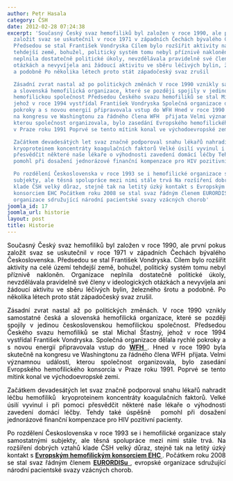 ```yaml
---
author: Petr Hasala
category: ČSH
date: 2012-02-28 07:24:38
excerpt: 'Současný Český svaz hemofiliků byl založen v roce 1990, ale první pokus
  založit svaz se uskutečnil v roce 1971 v západních Čechách bývalého Československa
  Předsedou se stal František Vondryska Cílem bylo rozšířit aktivity na celé území
  tehdejší země, bohužel, politický systém tomu nebyl příznivě nakloněn Organizace
  neplnila dostatečně politické úkoly, nevzdělávala pravidelně své členy v ideologických
  otázkách a nevyvíjela ani žádoucí aktivitu ve sběru léčivých bylin, železného šrotu
  a podobně Po několika létech proto stát západočeský svaz zrušil

  Zásadní zvrat nastal až po politických změnách V roce 1990 vznikly samostatné česká
  a slovenská hemofilická organizace, které se později spojily v jedinou československou
  hemofilickou společnost Předsedou Českého svazu hemofiliků se stal Michal Šťastný,
  jehož v roce 1994 vystřídal František Vondryska Společná organizace dělala rychlé
  pokroky a s novou energií připravovala vstup do WFH Hned v roce 1990 byla skutečně
  na kongresu ve Washingtonu za řádného člena WFH  přijata Velmi významnou událostí,
  kterou společnost organizovala, bylo zasedání Evropského hemofilického konsorcia
  v Praze roku 1991 Poprvé se tento mítink konal ve východoevropské zemi

  Začátkem devadesátých let svaz značně podporoval snahu lékařů nahradit léčbu hemofiliků 
  kryoproteinem koncentráty koagulačních faktorů Velké úsilí vyvinul i při pomoci
  přesvědčit některé naše lékaře o výhodnosti zavedení domácí léčby Tehdy také úspěšně 
  pomohl při dosažení jednorázové finanční kompenzace pro HIV pozitivní pacienty

  Po rozdělení Československa v roce 1993 se i hemofilické organizace staly samostatnými
  subjekty, ale těsná spolupráce mezi nimi stále trvá Na rozšíření dobrých vztahů
  klade ČSH velký důraz, stejně tak na letitý úzký kontakt s Evropským hemofilickým
  konsorciem EHC Počátkem roku 2008 se stal svaz řádným členem EURORDISu, evropské
  organizace sdružující národní pacientské svazy vzácných chorob'
joomla_id: 17
joomla_url: historie
layout: post
title: Historie
---
```


<p style="text-align: justify;">
 <span style="color: #000000;">
  Současný Český svaz hemofiliků byl založen v roce 1990, ale první pokus založit svaz se uskutečnil v roce 1971 v západních Čechách bývalého Československa. Předsedou se stal František Vondryska. Cílem bylo rozšířit aktivity na celé území tehdejší země, bohužel, politický systém tomu nebyl příznivě nakloněn. Organizace neplnila dostatečně politické úkoly, nevzdělávala pravidelně své členy v ideologických otázkách a nevyvíjela ani žádoucí aktivitu ve sběru léčivých bylin, železného šrotu a podobně. Po několika létech proto stát západočeský svaz zrušil.
 </span>
</p>
<p style="text-align: justify;">
 <span style="color: #000000;">
  Zásadní zvrat nastal až po politických změnách. V roce 1990 vznikly samostatné česká a slovenská hemofilická organizace, které se později spojily v jedinou československou hemofilickou společnost. Předsedou Českého svazu hemofiliků se stal Michal Šťastný, jehož v roce 1994 vystřídal František Vondryska. Společná organizace dělala rychlé pokroky a s novou energií připravovala vstup do
 </span>
 <strong>
  <a href="http://www.wfh.org/index.asp?lang=EN" target="_blank" title="WFH">
   WFH
  </a>
 </strong>
 .
 <span style="color: #000000;">
  Hned v roce 1990 byla skutečně na kongresu ve Washingtonu za řádného člena WFH  přijata. Velmi významnou událostí, kterou společnost organizovala, bylo zasedání Evropského hemofilického konsorcia v Praze roku 1991. Poprvé se tento mítink konal ve východoevropské zemi.
 </span>
</p>
<p style="text-align: justify;">
 <span style="color: #000000;">
  Začátkem devadesátých let svaz značně podporoval snahu lékařů nahradit léčbu hemofiliků  kryoproteinem koncentráty koagulačních faktorů. Velké úsilí vyvinul i při pomoci přesvědčit některé naše lékaře o výhodnosti zavedení domácí léčby. Tehdy také úspěšně  pomohl při dosažení jednorázové finanční kompenzace pro HIV pozitivní pacienty.
 </span>
</p>
<p style="text-align: justify;">
 <span style="color: #000000;">
  Po rozdělení Československa v roce 1993 se i hemofilické organizace staly samostatnými subjekty, ale těsná spolupráce mezi nimi stále trvá. Na rozšíření dobrých vztahů klade ČSH velký důraz, stejně tak na letitý úzký kontakt s
 </span>
 <strong>
  <a href="http://www.ehc.eu/" target="_blank" title="EHC">
   Evropským hemofilickým konsorciem EHC
  </a>
 </strong>
 .
 <span style="color: #000000;">
  Počátkem roku 2008 se stal svaz řádným členem
 </span>
 <a href="http://www.eurordis.org/" target="_blank" title="Eurordis">
 </a>
 <strong>
  <a href="http://www.eurordis.org/" target="_blank" title="Eurordis">
   EURORDISu
  </a>
 </strong>
 ,
 <span style="color: #000000;">
  evropské organizace sdružující národní pacientské svazy vzácných chorob.
 </span>
</p>